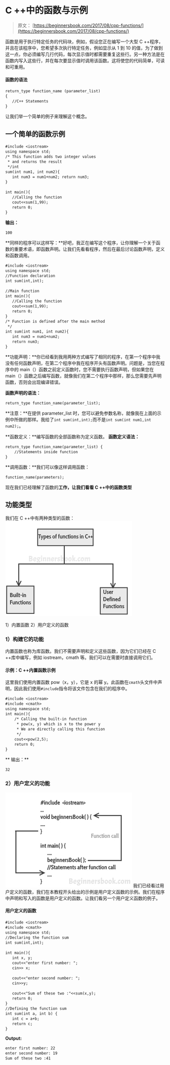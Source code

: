 # C ++中的函数与示例

> 原文： [https://beginnersbook.com/2017/08/cpp-functions/](https://beginnersbook.com/2017/08/cpp-functions/)

函数是用于执行特定任务的代码块，例如，假设您正在编写一个大型 C ++程序，并且在该程序中，您希望多次执行特定任务，例如显示从 1 到 10 的值，为了做到这一点，你必须编写几行代码，每次显示值时都需要重复这些行。另一种方法是在函数内写入这些行，并在每次要显示值时调用该函数。这将使您的代码简单，可读和可重用。

#### 函数的语法

```
return_type function_name (parameter_list)
{
   //C++ Statements
}

```

让我们举一个简单的例子来理解这个概念。

## 一个简单的函数示例

```
#include <iostream>
using namespace std;
/* This function adds two integer values
 * and returns the result
 */int
sum(int num1, int num2){
   int num3 = num1+num2; return num3;
}

int main(){
   //Calling the function
   cout<<sum(1,99);
   return 0;
}
```

**输出：**

```
100
```

**同样的程序可以这样写：**好吧，我正在编写这个程序，让你理解一个关于函数的重要术语，即函数声明。让我们先看看程序，然后在最后讨论函数声明，定义和函数调用。

```
#include <iostream>
using namespace std;
//Function declaration
int sum(int,int);

//Main function
int main(){
   //Calling the function
   cout<<sum(1,99);
   return 0;
}
/* Function is defined after the main method 
 */
int sum(int num1, int num2){
   int num3 = num1+num2;
   return num3;
}
```

**功能声明：**你已经看到我用两种方式编写了相同的程序，在第一个程序中我没有任何函数声明，在第二个程序中我在程序开头有函数声明。问题是，当您在程序中的 main（）函数之前定义函数时，您不需要执行函数声明，但如果您在 main（）函数之后编写函数，就像我们在第二个程序中那样，那么您需要先声明函数，否则会出现编译错误。

**函数声明的语法：**

```
return_type function_name(parameter_list);
```

**注意：**在提供 parameter_list 时，您可以避免参数名称，就像我在上面的示例中所做的那样。我给了`int sum(int,int);`而不是`int sum(int num1,int num2);`。

**函数定义：**编写函数的全部函数称为定义函数。
**函数定义语法：**

```
return_type function_name(parameter_list) {
    //Statements inside function
}

```

**调用函数：**我们可以像这样调用函数：

```
function_name(parameters);
```

现在我们已经理解了函数的**工作，让我们看看 C ++中的函数类型**

## 功能类型

我们在 C ++中有两种类型的函数：
![C++ types of functions: built-in and user-defined](img/78f29a2371b2731fd049ba6271ab480a.jpg)

1）内置函数
2）用户定义的函数

### 1）构建它的功能

内置函数也称为库函数。我们不需要声明和定义这些函数，因为它们已经在 C ++库中编写，例如 iostream，cmath 等。我们可以在需要时直接调用它们。

#### 示例：C ++内置函数示例

这里我们使用内置函数 pow（x，y），它是 x 的幂 y。此函数在`cmath`头文件中声明，因此我们使用`#include`指令将该文件包含在我们的程序中。

```
#include <iostream>
#include <cmath>
using namespace std;
int main(){
    /* Calling the built-in function 
     * pow(x, y) which is x to the power y
     * We are directly calling this function
     */
    cout<<pow(2,5);
    return 0;
}
```

**
输出：**

```
32
```

### 2）用户定义的功能

![C++ functions](img/54490c8094bd9a1485e3b26ccf406a2a.jpg)
我们已经看过用户定义的函数，我们在本教程开头给出的示例是用户定义函数的示例。我们在程序中声明和写入的函数是用户定义的函数。让我们看另一个用户定义函数的例子。

#### 用户定义的函数

```
#include <iostream>
#include <cmath>
using namespace std;
//Declaring the function sum
int sum(int,int);

int main(){
   int x, y;
   cout<<"enter first number: ";
   cin>> x;

   cout<<"enter second number: ";
   cin>>y;

   cout<<"Sum of these two :"<<sum(x,y);
   return 0;
}
//Defining the function sum
int sum(int a, int b) {
   int c = a+b;
   return c;
}
```

**Output:**

```
enter first number: 22
enter second number: 19
Sum of these two :41
```